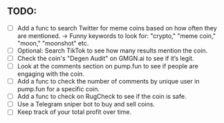 ## TODO:

- [ ] Add a func to search Twitter for meme coins based on how often they are mentioned. -> Funny keywords to look for: "crypto," "meme coin," "moon," "moonshot" etc.
- [ ] Optional: Search TikTok to see how many results mention the coin.
- [ ] Check the coin's "Degen Audit" on GMGN.ai to see if it’s legit.
- [ ] Look at the comments section on pump.fun to see if people are engaging with the coin.
- [ ] Add a func to check the number of comments by unique user in pump.fun for a specific coin.
- [ ] Add a func to check on RugCheck to see if the coin is safe.
- [ ] Use a Telegram sniper bot to buy and sell coins.
- [ ] Keep track of your total profit over time.
